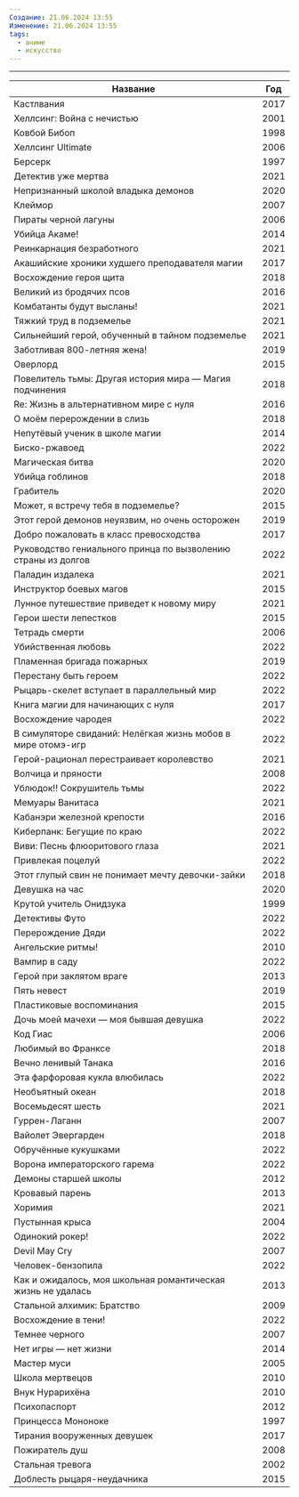 ```yaml
---
Создание: 21.06.2024 13:55
Изменение: 21.06.2024 13:55
tags:
  - аниме
  - искусство
---
```

***

| Название                                                      | Год  |
| ------------------------------------------------------------- | ---- |
| Кастлвания                                                    | 2017 |
| Хеллсинг: Война с нечистью                                    | 2001 |
| Ковбой Бибоп                                                  | 1998 |
| Хеллсинг Ultimate                                             | 2006 |
| Берсерк                                                       | 1997 |
| Детектив уже мертва                                           | 2021 |
| Непризнанный школой владыка демонов                           | 2020 |
| Клеймор                                                       | 2007 |
| Пираты черной лагуны                                          | 2006 |
| Убийца Акаме!                                                 | 2014 |
| Реинкарнация безработного                                     | 2021 |
| Акашийские хроники худшего преподавателя магии                | 2017 |
| Восхождение героя щита                                        | 2018 |
| Великий из бродячих псов                                      | 2016 |
| Комбатанты будут высланы!                                     | 2021 |
| Тяжкий труд в подземелье                                      | 2021 |
| Сильнейший герой, обученный в тайном подземелье               | 2021 |
| Заботливая 800-летняя жена!                                   | 2019 |
| Оверлорд                                                      | 2015 |
| Повелитель тьмы: Другая история мира — Магия подчинения       | 2018 |
| Re: Жизнь в альтернативном мире с нуля                        | 2016 |
| О моём перерождении в слизь                                   | 2018 |
| Непутёвый ученик в школе магии                                | 2014 |
| Биско-ржавоед                                                 | 2022 |
| Магическая битва                                              | 2020 |
| Убийца гоблинов                                               | 2018 |
| Грабитель                                                     | 2020 |
| Может, я встречу тебя в подземелье?                           | 2015 |
| Этот герой демонов неуязвим, но очень осторожен               | 2019 |
| Добро пожаловать в класс превосходства                        | 2017 |
| Руководство гениального принца по вызволению страны из долгов | 2022 |
| Паладин издалека                                              | 2021 |
| Инструктор боевых магов                                       | 2015 |
| Лунное путешествие приведет к новому миру                     | 2021 |
| Герои шести лепестков                                         | 2015 |
| Тетрадь смерти                                                | 2006 |
| Убийственная любовь                                           | 2022 |
| Пламенная бригада пожарных                                    | 2019 |
| Перестану быть героем                                         | 2022 |
| Рыцарь-скелет вступает в параллельный мир                     | 2022 |
| Книга магии для начинающих с нуля                             | 2017 |
| Восхождение чародея                                           | 2022 |
| В симуляторе свиданий: Нелёгкая жизнь мобов в мире отомэ-игр  | 2022 |
| Герой-рационал перестраивает королевство                      | 2021 |
| Волчица и пряности                                            | 2008 |
| Ублюдок!! Сокрушитель тьмы                                    | 2022 |
| Мемуары Ванитаса                                              | 2021 |
| Кабанэри железной крепости                                    | 2016 |
| Киберпанк: Бегущие по краю                                    | 2022 |
| Виви: Песнь флюоритового глаза                                | 2021 |
| Привлекая поцелуй                                             | 2022 |
| Этот глупый свин не понимает мечту девочки-зайки              | 2018 |
| Девушка на час                                                | 2020 |
| Крутой учитель Онидзука                                       | 1999 |
| Детективы Футо                                                | 2022 |
| Перерождение Дяди                                             | 2022 |
| Ангельские ритмы!                                             | 2010 |
| Вампир в саду                                                 | 2022 |
| Герой при заклятом враге                                      | 2013 |
| Пять невест                                                   | 2019 |
| Пластиковые воспоминания                                      | 2015 |
| Дочь моей мачехи — моя бывшая девушка                         | 2022 |
| Код Гиас                                                      | 2006 |
| Любимый во Франксе                                            | 2018 |
| Вечно ленивый Танака                                          | 2016 |
| Эта фарфоровая кукла влюбилась                                | 2022 |
| Необъятный океан                                              | 2018 |
| Восемьдесят шесть                                             | 2021 |
| Гуррен-Лаганн                                                 | 2007 |
| Вайолет Эвергарден                                            | 2018 |
| Обручённые кукушками                                          | 2022 |
| Ворона императорского гарема                                  | 2022 |
| Демоны старшей школы                                          | 2012 |
| Кровавый парень                                               | 2013 |
| Хоримия                                                       | 2021 |
| Пустынная крыса                                               | 2004 |
| Одинокий рокер!                                               | 2022 |
| Devil May Cry                                                 | 2007 |
| Человек-бензопила                                             | 2022 |
| Как и ожидалось, моя школьная романтическая жизнь не удалась  | 2013 |
| Стальной алхимик: Братство                                    | 2009 |
| Восхождение в тени!                                           | 2022 |
| Темнее черного                                                | 2007 |
| Нет игры — нет жизни                                          | 2014 |
| Мастер муси                                                   | 2005 |
| Школа мертвецов                                               | 2010 |
| Внук Нурарихёна                                               | 2010 |
| Психопаспорт                                                  | 2012 |
| Принцесса Мононоке                                            | 1997 |
| Тирания вооруженных девушек                                   | 2017 |
| Пожиратель душ                                                | 2008 |
| Стальная тревога                                              | 2002 |
| Доблесть рыцаря-неудачника                                    | 2015 |